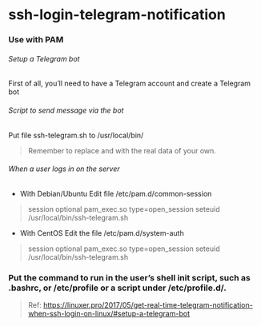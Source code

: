 # ssh-login-telegram-notification
### Use with PAM
###### Setup a Telegram bot
First of all, you’ll need to have a Telegram account and create a Telegram bot
###### Script to send message via the bot
Put file ssh-telegram.sh to /usr/local/bin/
> Remember to replace <your bot token> and <your chat ID> with the real data of your own.
###### When a user logs in on the server
* With Debian/Ubuntu
Edit file /etc/pam.d/common-session
> session optional pam_exec.so type=open_session seteuid /usr/local/bin/ssh-telegram.sh
* With CentOS
Edit the file /etc/pam.d/system-auth
> session optional pam_exec.so type=open_session seteuid /usr/local/bin/ssh-telegram.sh

### Put the command to run in the user’s shell init script, such as .bashrc, or /etc/profile or a script under /etc/profile.d/.

> Ref: https://linuxer.pro/2017/05/get-real-time-telegram-notification-when-ssh-login-on-linux/#setup-a-telegram-bot
